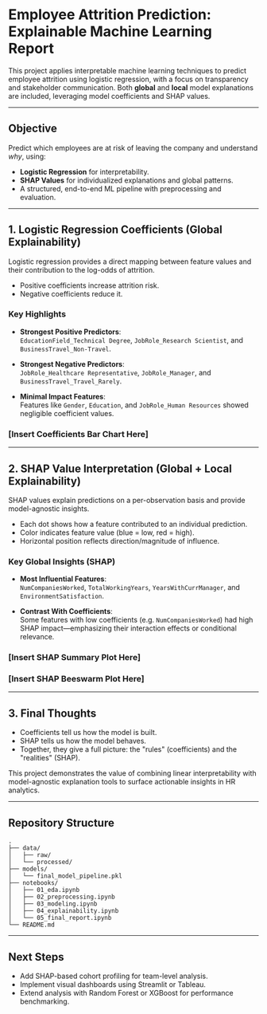 # Employee Attrition Prediction: Explainable Machine Learning Report

This project applies interpretable machine learning techniques to predict employee attrition using logistic regression, with a focus on transparency and stakeholder communication. Both **global** and **local** model explanations are included, leveraging model coefficients and SHAP values.

---

## Objective

Predict which employees are at risk of leaving the company and understand *why*, using:

- **Logistic Regression** for interpretability.
- **SHAP Values** for individualized explanations and global patterns.
- A structured, end-to-end ML pipeline with preprocessing and evaluation.

---

## 1. Logistic Regression Coefficients (Global Explainability)

Logistic regression provides a direct mapping between feature values and their contribution to the log-odds of attrition.

- Positive coefficients increase attrition risk.
- Negative coefficients reduce it.

### Key Highlights

- **Strongest Positive Predictors**:  
  `EducationField_Technical Degree`, `JobRole_Research Scientist`, and `BusinessTravel_Non-Travel`.

- **Strongest Negative Predictors**:  
  `JobRole_Healthcare Representative`, `JobRole_Manager`, and `BusinessTravel_Travel_Rarely`.

- **Minimal Impact Features**:  
  Features like `Gender`, `Education`, and `JobRole_Human Resources` showed negligible coefficient values.

### [Insert Coefficients Bar Chart Here]

---

## 2. SHAP Value Interpretation (Global + Local Explainability)

SHAP values explain predictions on a per-observation basis and provide model-agnostic insights.

- Each dot shows how a feature contributed to an individual prediction.
- Color indicates feature value (blue = low, red = high).
- Horizontal position reflects direction/magnitude of influence.

### Key Global Insights (SHAP)

- **Most Influential Features**:  
  `NumCompaniesWorked`, `TotalWorkingYears`, `YearsWithCurrManager`, and `EnvironmentSatisfaction`.

- **Contrast With Coefficients**:  
  Some features with low coefficients (e.g. `NumCompaniesWorked`) had high SHAP impact—emphasizing their interaction effects or conditional relevance.

### [Insert SHAP Summary Plot Here]  
### [Insert SHAP Beeswarm Plot Here]

---

## 3. Final Thoughts

- Coefficients tell us how the model is built.
- SHAP tells us how the model behaves.
- Together, they give a full picture: the "rules" (coefficients) and the "realities" (SHAP).

This project demonstrates the value of combining linear interpretability with model-agnostic explanation tools to surface actionable insights in HR analytics.

---

## Repository Structure

```
.
├── data/
│   ├── raw/
│   └── processed/
├── models/
│   └── final_model_pipeline.pkl
├── notebooks/
│   ├── 01_eda.ipynb
│   ├── 02_preprocessing.ipynb
│   ├── 03_modeling.ipynb
│   ├── 04_explainability.ipynb
│   └── 05_final_report.ipynb
└── README.md
```

---

## Next Steps

- Add SHAP-based cohort profiling for team-level analysis.
- Implement visual dashboards using Streamlit or Tableau.
- Extend analysis with Random Forest or XGBoost for performance benchmarking.

